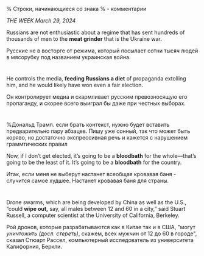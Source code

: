% Строки, начинающиеся со знака % - комментарии

_THE WEEK March 29, 2024_

Russians are not enthusiastic about a regime that has sent hundreds of thousands of men to the **meat grinder** that is the Ukraine war.

Русские не в восторге от режима, который посылает сотни тысяч людей в мясорубку под названием украинская война.

#

He controls the media, **feeding Russians a diet** of propaganda extolling him, and he would likely have won even a fair election.

Он контролирует медиа и скармливает русским превозносящую его пропаганду, и скорее всего выиграл бы даже при честных выборах.

#
%Дональд Трамп. если брать контекст, нужно будет вставить предварительно пару абзацев. Пишу уже сонный, так что может быть коряво, но достаточно экспрессивная речь и кажется с нарушением граммтических правил

Now, if I don’t get elected, it’s going to be a **bloodbath** for the whole—that’s going to be the least of it. It’s going to be a **bloodbath** for the country.

Итак, если меня не выберут настанет всеобщая кровавая баня - случится самое худшее. Настанет кровавая баня для страны.
#

Drone swarms, which are being developed by China as well as the U.S., “could **wipe out,** say, all males between 12 and 60 in a city,” said Stuart Russell, a computer scientist at the University of California, Berkeley.

Рой дронов, которые разрабатываются как в Китае так и в США, "могут _уничтожить (досл. стереть)_, скажем, всех мужчин от 12 до 60 в городе", сказал Стюарт Рассел, компьютерный исследователь из университета Калифорния, Беркли.
